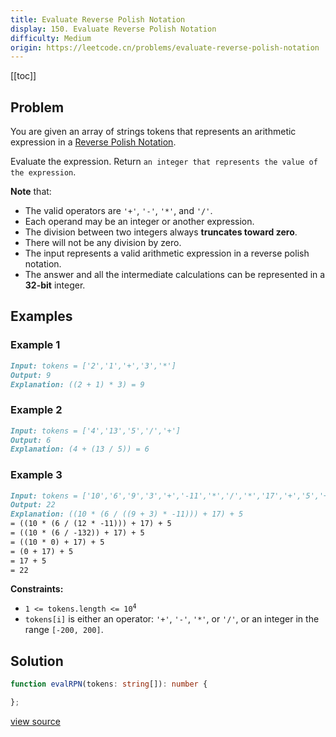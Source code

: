 ```yaml
---
title: Evaluate Reverse Polish Notation
display: 150. Evaluate Reverse Polish Notation
difficulty: Medium
origin: https://leetcode.cn/problems/evaluate-reverse-polish-notation
---
```


[[toc]]

## Problem

You are given an array of strings tokens that represents an arithmetic expression in a <a href="http://en.wikipedia.org/wiki/Reverse_Polish_notation" target="_blank">Reverse Polish Notation</a>.

Evaluate the expression. Return `an integer that represents the value of the expression`.

**Note** that:

- The valid operators are <code>&#39;+&#39;</code>, <code>&#39;-&#39;</code>, <code>&#39;*&#39;</code>, and <code>&#39;/&#39;</code>.
- Each operand may be an integer or another expression.
- The division between two integers always **truncates toward zero**.
- There will not be any division by zero.
- The input represents a valid arithmetic expression in a reverse polish notation.
- The answer and all the intermediate calculations can be represented in a **32-bit** integer.

## Examples

### Example 1

```md
Input: tokens = ['2','1','+','3','*']
Output: 9
Explanation: ((2 + 1) * 3) = 9
```

### Example 2

```md
Input: tokens = ['4','13','5','/','+']
Output: 6
Explanation: (4 + (13 / 5)) = 6
```

### Example 3

```md
Input: tokens = ['10','6','9','3','+','-11','*','/','*','17','+','5','+']
Output: 22
Explanation: ((10 * (6 / ((9 + 3) * -11))) + 17) + 5
= ((10 * (6 / (12 * -11))) + 17) + 5
= ((10 * (6 / -132)) + 17) + 5
= ((10 * 0) + 17) + 5
= (0 + 17) + 5
= 17 + 5
= 22
```

**Constraints:**

- <code>1 &lt;= tokens.length &lt;= 10<sup>4</sup></code>
- <code>tokens[i]</code> is either an operator: <code>'+'</code>, <code>'-'</code>, <code>'*'</code>, or <code>'/'</code>, or an integer in the range <code>[-200, 200]</code>.

## Solution

```ts
function evalRPN(tokens: string[]): number {

};
```

[view source](https://leetcode.cn/problems/evaluate-reverse-polish-notation)
